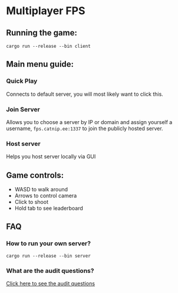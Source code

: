 # Multiplayer FPS

## Running the game:
``cargo run --release --bin client``

## Main menu guide:
### Quick Play
Connects to default server, you will most likely want to click this.

### Join Server
Allows you to choose a server by IP or domain and assign yourself a username, ``fps.catnip.ee:1337`` to join the publicly hosted server.

### Host server
Helps you host server locally via GUI

## Game controls:
- WASD to walk around
- Arrows to control camera
- Click to shoot
- Hold tab to see leaderboard

## FAQ
### How to run your own server?
``cargo run --release --bin server``

### What are the audit questions?
[Click here to see the audit questions](https://github.com/01-edu/public/tree/master/subjects/multiplayer-fps/audit)

